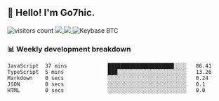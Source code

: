 ## 👋 Hello! I'm Go7hic.

 ![visitors count](https://visitors-by-url-pls-dont-use-this-in-your-repo.vercel.app/Go7hic-github-readme)
 <a href="https://twitter.com/Go7hic">
    <img src="https://img.shields.io/badge/-@Go7hic-1ca0f1?style=flat-square&labelColor=1ca0f1&logo=twitter&logoColor=white&link=https://twitter.com/Go7hic">
   <a/>
   <a href="mailto:gtfx0209@gmail.com">
    <img src="https://img.shields.io/badge/-gtfx0209@gmail.com-c14438?style=flat-square&logo=Gmail&logoColor=white&link=mailto:gtfx0209@gmail.com">
   <a/>
    ![Keybase BTC](https://img.shields.io/keybase/btc/Go7hic)
 <!--
🔭 I’m currently working
🌱 I’m currently learning
💬 Ask me about 
📫 How to reach me: 
⚡ Fun fact: 
-->
 <!--
![My Github Stats](https://github-readme-stats.vercel.app/api?username=Go7hic&show_icons=true&count_private=true)

-->

### 📊 Weekly development breakdown
<!--START_SECTION:waka-->
```text
JavaScript  37 mins             █████████████████████░░░░   86.41 
TypeScript  5 mins              ███░░░░░░░░░░░░░░░░░░░░░░   13.26 
Markdown    0 secs              ░░░░░░░░░░░░░░░░░░░░░░░░░   0.24 
JSON        0 secs              ░░░░░░░░░░░░░░░░░░░░░░░░░   0.1 
HTML        0 secs              ░░░░░░░░░░░░░░░░░░░░░░░░░   0.0
```
<!--END_SECTION:waka-->

